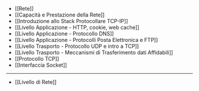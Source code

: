 - [[Rete]]
- [[Capacità e Prestazione della Rete]]
- [[Introduzione allo Stack Protocollare TCP-IP]]
- [[Livello Applicazione - HTTP, cookie, web cache]]
- [[Livello Applicazione - Protocollo DNS]]
- [[Livello Applicazione - Protocolli Posta Elettronica e FTP]]
- [[Livello Trasporto - Protocollo UDP e intro a TCP]]
- [[Livello Trasporto - Meccanismi di Trasferimento dati Affidabili]]
- [[Protocollo TCP]]
- [[Interfaccia Socket]]

---

- [[Livello di Rete]]
